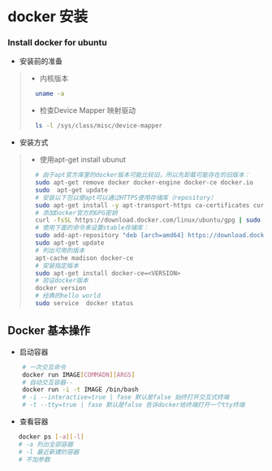 # docker 安装

### Install docker for ubuntu
* 安装前的准备
> - 内核版本
> ```sh
>   uname -a
> ```
> - 检查Device Mapper 映射驱动
> ```sh
>   ls -l /sys/class/misc/device-mapper
> ```

* 安装方式
> - 使用apt-get install ubunut
> 
> ```sh
>   # 由于apt官方库里的docker版本可能比较旧，所以先卸载可能存在的旧版本：
>   sudo apt-get remove docker docker-engine docker-ce docker.io
>   sudo  apt-get update
>   # 安装以下包以使apt可以通过HTTPS使用存储库（repository）
>   sudo apt-get install -y apt-transport-https ca-certificates curl software-properties-common
>   # 添加Docker官方的GPG密钥
>   curl -fsSL https://download.docker.com/linux/ubuntu/gpg | sudo apt-key add -
>   # 使用下面的命令来设置stable存储库：
>   sudo add-apt-repository "deb [arch=amd64] https://download.docker.com/linux/ubuntu $(lsb_release -cs) stable"
>   sudo apt-get update
>   # 列出可用的版本
>   apt-cache madison docker-ce
>   # 安装指定版本
>   sudo apt-get install docker-ce=<VERSION>
>   # 验证docker版本
>   docker version
>   # 经典的hello world
>   sudo service  docker status
> ```

## Docker 基本操作
* 启动容器
```sh 
    # 一次交互命令
    docker run IMAGE[COMMADN][ARGS]
    # 自动交互容器-- 
    docker run -i -t IMAGE /bin/bash
    # -i --interactive=true | fase 默认是false 始终打开交互式终端
    # -t --tty=true | fase 默认是false 告诉docker给终端打开一个tty终端
```

* 查看容器
```sh
   docker ps [-a][-l]
   # -a 列出全部容器
   # -l 最近新建的容器
   # 不加参数
```